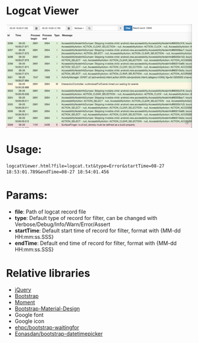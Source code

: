 # Logcat Viewer

<img src="preview.png"></img>

# Usage:

```
logcatViewer.html?file=logcat.txt&type=Error&startTime=08-27 18:53:01.789&endTime=08-27 18:54:01.456
```

# Params:

 * __file__: Path of logcat record file
 * __type__: Default type of record for filter, can be changed with Verbose/Debug/Info/Warn/Error/Assert
 * __startTime__: Default start time of record for filter, format with {MM-dd HH:mm:ss.SSS} 
 * __endTime__: Default end time of record for filter, format with {MM-dd HH:mm:ss.SSS}

# Relative libraries

* [jQuery](https://jquery.com/)
* [Bootstrap](http://getbootstrap.com/)
* [Moment](https://github.com/moment/moment)
* [Bootstrap-Material-Design](http://fezvrasta.github.io/bootstrap-material-design/)
* Google font
* Google icon
* [ehpc/bootstrap-waitingfor](https://github.com/ehpc/bootstrap-waitingfor)
* [Eonasdan/bootstrap-datetimepicker](https://github.com/Eonasdan/bootstrap-datetimepicker)
